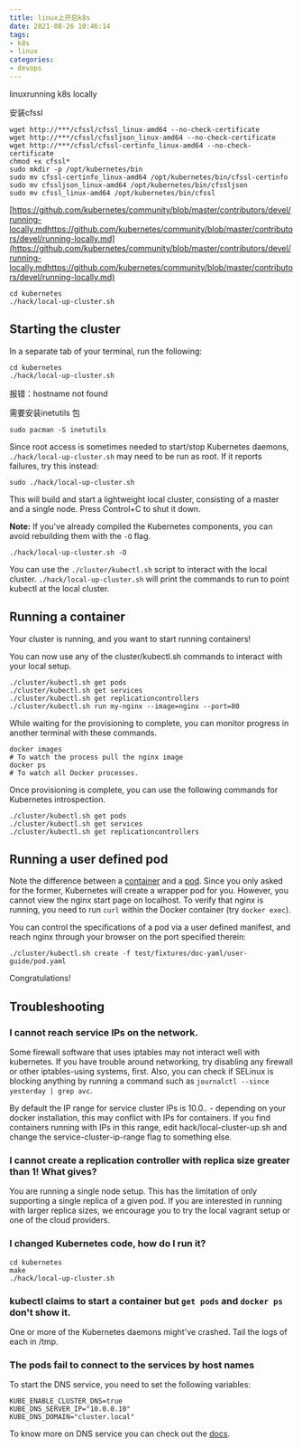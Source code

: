 ```yaml
---
title: linux上开启k8s
date: 2021-08-26 10:46:14
tags:
- k8s
- linux
categories: 
- devops
---
```


linuxrunning k8s locally

<!--more-->

安装cfssl

```
wget http://***/cfssl/cfssl_linux-amd64 --no-check-certificate
wget http://***/cfssl/cfssljson_linux-amd64 --no-check-certificate
wget http://***/cfssl/cfssl-certinfo_linux-amd64 --no-check-certificate
chmod +x cfssl*
sudo mkdir -p /opt/kubernetes/bin
sudo mv cfssl-certinfo_linux-amd64 /opt/kubernetes/bin/cfssl-certinfo
sudo mv cfssljson_linux-amd64 /opt/kubernetes/bin/cfssljson
sudo mv cfssl_linux-amd64 /opt/kubernetes/bin/cfssl
```

[https://github.com/kubernetes/community/blob/master/contributors/devel/running-locally.mdhttps://github.com/kubernetes/community/blob/master/contributors/devel/running-locally.md](https://github.com/kubernetes/community/blob/master/contributors/devel/running-locally.mdhttps://github.com/kubernetes/community/blob/master/contributors/devel/running-locally.md)

```
cd kubernetes
./hack/local-up-cluster.sh
```

## Starting the cluster

In a separate tab of your terminal, run the following:

```
cd kubernetes
./hack/local-up-cluster.sh
```

报错：hostname not found

需要安装inetutils 包

```
sudo pacman -S inetutils 
```

Since root access is sometimes needed to start/stop Kubernetes daemons, `./hack/local-up-cluster.sh` may need to be run as root. If it reports failures, try this instead:

```
sudo ./hack/local-up-cluster.sh
```

This will build and start a lightweight local cluster, consisting of a master and a single node. Press Control+C to shut it down.

**Note:** If you've already compiled the Kubernetes components, you can avoid rebuilding them with the `-O` flag.

```
./hack/local-up-cluster.sh -O
```

You can use the `./cluster/kubectl.sh` script to interact with the local cluster. `./hack/local-up-cluster.sh` will print the commands to run to point kubectl at the local cluster.

## Running a container

Your cluster is running, and you want to start running containers!

You can now use any of the cluster/kubectl.sh commands to interact with your local setup.

```
./cluster/kubectl.sh get pods
./cluster/kubectl.sh get services
./cluster/kubectl.sh get replicationcontrollers
./cluster/kubectl.sh run my-nginx --image=nginx --port=80
```

While waiting for the provisioning to complete, you can monitor progress in another terminal with these commands.

```
docker images
# To watch the process pull the nginx image
docker ps
# To watch all Docker processes.
```

Once provisioning is complete, you can use the following commands for Kubernetes introspection.

```
./cluster/kubectl.sh get pods
./cluster/kubectl.sh get services
./cluster/kubectl.sh get replicationcontrollers
```

## Running a user defined pod

Note the difference between a [container](https://kubernetes.io/docs/user-guide/containers/) and a [pod](https://kubernetes.io/docs/user-guide/pods/). Since you only asked for the former, Kubernetes will create a wrapper pod for you. However, you cannot view the nginx start page on localhost. To verify that nginx is running, you need to run `curl` within the Docker container (try `docker exec`).

You can control the specifications of a pod via a user defined manifest, and reach nginx through your browser on the port specified therein:

```
./cluster/kubectl.sh create -f test/fixtures/doc-yaml/user-guide/pod.yaml
```

Congratulations!

## Troubleshooting

### I cannot reach service IPs on the network.

Some firewall software that uses iptables may not interact well with kubernetes. If you have trouble around networking, try disabling any firewall or other iptables-using systems, first. Also, you can check if SELinux is blocking anything by running a command such as `journalctl --since yesterday | grep avc`.

By default the IP range for service cluster IPs is 10.0.*.* - depending on your docker installation, this may conflict with IPs for containers. If you find containers running with IPs in this range, edit hack/local-cluster-up.sh and change the service-cluster-ip-range flag to something else.

### I cannot create a replication controller with replica size greater than 1! What gives?

You are running a single node setup. This has the limitation of only supporting a single replica of a given pod. If you are interested in running with larger replica sizes, we encourage you to try the local vagrant setup or one of the cloud providers.

### I changed Kubernetes code, how do I run it?

```
cd kubernetes
make
./hack/local-up-cluster.sh
```

### kubectl claims to start a container but `get pods` and `docker ps` don't show it.

One or more of the Kubernetes daemons might've crashed. Tail the logs of each in /tmp.

### The pods fail to connect to the services by host names

To start the DNS service, you need to set the following variables:

```
KUBE_ENABLE_CLUSTER_DNS=true
KUBE_DNS_SERVER_IP="10.0.0.10"
KUBE_DNS_DOMAIN="cluster.local"
```

To know more on DNS service you can check out the [docs](http://kubernetes.io/docs/admin/dns/).
